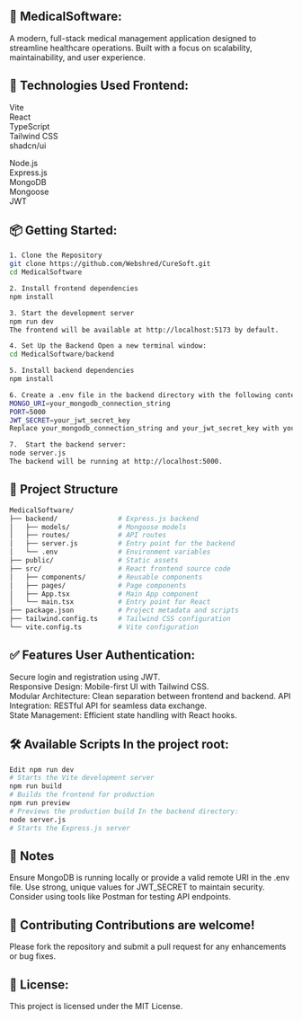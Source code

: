 ## 🏥 MedicalSoftware:

A modern, full-stack medical management application designed to streamline healthcare operations. Built with a focus on scalability, maintainability, and user experience. 

## 🚀 Technologies Used Frontend:

Vite <br>
React<br>
TypeScript<br> 
Tailwind CSS <br>
shadcn/ui <br>

Node.js <br>
Express.js <br>
MongoDB <br>
Mongoose <br>
JWT <br>

## 📦 Getting Started:

```sh
1. Clone the Repository
git clone https://github.com/Webshred/CureSoft.git
cd MedicalSoftware

2. Install frontend dependencies
npm install

3. Start the development server
npm run dev
The frontend will be available at http://localhost:5173 by default.

4. Set Up the Backend Open a new terminal window:
cd MedicalSoftware/backend

5. Install backend dependencies
npm install

6. Create a .env file in the backend directory with the following content:
MONGO_URI=your_mongodb_connection_string
PORT=5000
JWT_SECRET=your_jwt_secret_key
Replace your_mongodb_connection_string and your_jwt_secret_key with your actual MongoDB URI and a secure JWT secret key.

7.  Start the backend server:
node server.js
The backend will be running at http://localhost:5000.
```

## 📁 Project Structure 

```sh
MedicalSoftware/
├── backend/               # Express.js backend
│   ├── models/            # Mongoose models
│   ├── routes/            # API routes
│   ├── server.js          # Entry point for the backend
│   └── .env               # Environment variables
├── public/                # Static assets
├── src/                   # React frontend source code
│   ├── components/        # Reusable components
│   ├── pages/             # Page components
│   ├── App.tsx            # Main App component
│   └── main.tsx           # Entry point for React
├── package.json           # Project metadata and scripts
├── tailwind.config.ts     # Tailwind CSS configuration
└── vite.config.ts         # Vite configuration
```
## ✅ Features User Authentication: 

Secure login and registration using JWT. <br>
Responsive Design: Mobile-first UI with Tailwind CSS. <br>
Modular Architecture: Clean separation between frontend and backend. API Integration: RESTful API for seamless data exchange. <br>
State Management: Efficient state handling with React hooks.<br>

## 🛠️ Available Scripts In the project root: 

```sh
Edit npm run dev       
# Starts the Vite development server
npm run build     
# Builds the frontend for production
npm run preview   
# Previews the production build In the backend directory:
node server.js   
# Starts the Express.js server 
```
## 📌 Notes 

Ensure MongoDB is running locally or provide a valid remote URI in the .env file. 
Use strong, unique values for JWT_SECRET to maintain security. 
Consider using tools like Postman for testing API endpoints. 

## 🤝 Contributing Contributions are welcome! 

Please fork the repository and submit a pull request for any enhancements or bug fixes. 

## 📄 License:

This project is licensed under the MIT License.
